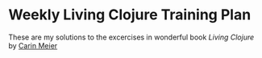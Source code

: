 # Weekly Living Clojure Training Plan

These are my solutions to the excercises in wonderful book *Living Clojure* by [Carin Meier](https://github.com/gigasquid)
